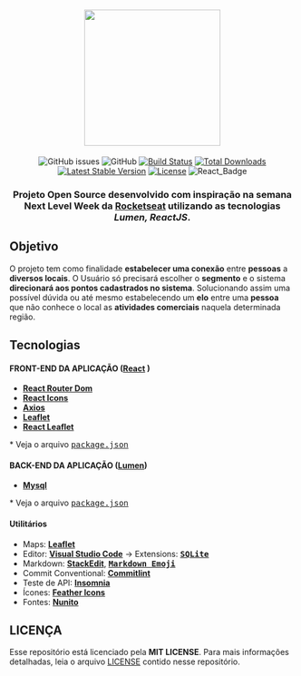 <h1 align=center>
  <img src="https://image.freepik.com/free-vector/empty-map-with-multicolored-pin-pointers_1284-42600.jpg" width="240">
</h1>

<div align="center">

![GitHub issues][github_issues_badge] 
![GitHub][repository_license_badge] 
[![Build Status](https://travis-ci.org/laravel/lumen-framework.svg)](https://travis-ci.org/laravel/lumen-framework)
[![Total Downloads](https://poser.pugx.org/laravel/lumen-framework/d/total.svg)](https://packagist.org/packages/laravel/lumen-framework)
[![Latest Stable Version](https://poser.pugx.org/laravel/lumen-framework/v/stable.svg)](https://packagist.org/packages/laravel/lumen-framework)
[![License](https://poser.pugx.org/laravel/lumen-framework/license.svg)](https://packagist.org/packages/laravel/lumen-framework)
![React_Badge][web_react_badge] 


</div>

<h3 align="center">

Projeto **Open Source** desenvolvido com inspiração na semana **Next Level Week** da **[Rocketseat][rocketseat_site]** utilizando as tecnologias ***Lumen, ReactJS***.

</h3>

<!-- 
  ...
  Local Reservado para o Banner com a montagem da tela
  do site e do aplicativo mobile.
  ...
-->

## **Objetivo**

O projeto tem como finalidade **estabelecer uma conexão** entre **pessoas** a **diversos locais**. O Usuário só precisará escolher o **segmento** e o sistema **direcionará aos pontos cadastrados no sistema**. Solucionando assim uma possível dúvida ou até mesmo estabelecendo um **elo** entre uma **pessoa** que não conhece o local as **atividades comerciais** naquela determinada região.

<!-- 
  ...
  Local Reservado para o GIF do projeto rodando.
  ...
-->

## **Tecnologias**


#### **FRONT-END DA APLICAÇÃO** ([React][react] )

  - **[React Router Dom][react_router_dom]**
  - **[React Icons][react_icons]**
  - **[Axios][axios]**
  - **[Leaflet][leaflet]**
  - **[React Leaflet][react_leaflet]**


  \* Veja o arquivo <kbd>[package.json](./web/package.json)</kbd>

#### **BACK-END DA APLICAÇÃO** ([Lumen][lumen])

  - **[Mysql][mysql]**

  \* Veja o arquivo <kbd>[package.json](./api/composer.json)</kbd>

<!-- #### **Mobile** ([React Native][react_native] + [TypeScript][typescript]) -->

#### **Utilitários**


- Maps: **[Leaflet][leaflet]**
- Editor: **[Visual Studio Code][vscode]** &rarr; Extensions: **<kbd>[SQLite][vscode_sqlite_extension]</kbd>**
- Markdown: **[StackEdit][stackedit]**, **<kbd>[Markdown Emoji][markdown_emoji]</kbd>**
- Commit Conventional: **[Commitlint][commitlint]**
- Teste de API: **[Insomnia][insomnia]**
- Ícones: **[Feather Icons][feather_icons]**
- Fontes: **[Nunito][font_nunito]**

[font_roboto]: https://fonts.google.com/specimen/Roboto

[font_ubuntu]: https://fonts.google.com/specimen/Ubuntu

[font_nunito]: https://fonts.googleapis.com/css2?family=Nunito:wght@200&display=swap

## **LICENÇA**

Esse repositório está licenciado pela **MIT LICENSE**. Para mais informações detalhadas, leia o arquivo [LICENSE](./LICENSE) contido nesse repositório. 



<!-- Website Links -->

[rocketseat_site]: https://rocketseat.com.br/
[busque_aqui]: http://busqueaqui.devce.com.br/static/media/logo.1a6fe2a3.png

<!-- Badges -->

[github_issues_badge]: https://img.shields.io/github/issues/x0n4d0/ecoleta?color=green

[repository_license_badge]: https://img.shields.io/github/license/x0n4d0/ecoleta

[node_version_badge]: https://img.shields.io/badge/node-12.17.0-green

[npm_version_badge]: https://img.shields.io/badge/npm-6.14.4-red

[web_react_badge]: https://img.shields.io/badge/web-react-blue

[mobile_react-native_badge]: https://img.shields.io/badge/mobile-react%20native-blueviolet

[server_nodejs_badge]: https://img.shields.io/badge/server-nodejs-important

<!-- Techs -->

[lumen]: https://lumen.laravel.com/docs/8.x

[mysql]: https://www.mysql.com/

[react]: https://reactjs.org/

[typescript]: https://www.typescriptlang.org/

[node]: https://nodejs.org/en/

[leaflet]: https://react-leaflet.js.org/en/

[ibge_api]: https://servicodados.ibge.gov.br/api/docs/localidades?versao=1

[ibge_api_ufs]: https://servicodados.ibge.gov.br/api/docs/localidades?versao=1#api-UFs-estadosGet

[ibge_api_municipios]: https://servicodados.ibge.gov.br/api/docs/localidades?versao=1#api-Municipios-estadosUFMunicipiosGet

[vscode]: https://code.visualstudio.com/

[react_native]: http://www.reactnative.com/

[stackedit]: https://stackedit.io

[vscode_sqlite_extension]: https://marketplace.visualstudio.com/items?itemName=alexcvzz.vscode-sqlite

[markdown_emoji]: https://gist.github.com/rxaviers/7360908

[commitlint]: https://github.com/conventional-changelog/commitlint

[express]: https://expressjs.com/

[cors]: https://expressjs.com/en/resources/middleware/cors.html

[knex]: http://knexjs.org/

[sqlite3]: https://github.com/mapbox/node-sqlite3

[tsnode]: https://github.com/TypeStrong/ts-node

[feather_icons]: https://feathericons.com/

[insomnia]: https://insomnia.rest/

[react_leaflet]: https://react-leaflet.js.org/

[react_router_dom]: https://github.com/ReactTraining/react-router/tree/master/packages/react-router-dom

[react_icons]: https://react-icons.github.io/react-icons/

[axios]: https://github.com/axios/axios
